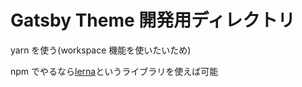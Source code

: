 # Gatsby Theme 開発用ディレクトリ

yarn を使う(workspace 機能を使いたいため)

npm でやるなら[lerna](https://lerna.js.org/)というライブラリを使えば可能
